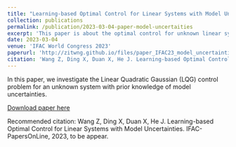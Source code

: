 ```yaml
---
title: "Learning-based Optimal Control for Linear Systems with Model Uncertainties"
collection: publications
permalink: /publication/2023-03-04-paper-model-uncertaities
excerpt: 'This paper is about the optimal control for unknown linear systems.'
date: 2023-03-04
venue: 'IFAC World Congress 2023'
paperurl: 'http://zitwng.github.io/files/paper_IFAC23_model_uncertainties.pdf'
citation: 'Wang Z, Ding X, Duan X, He J. Learning-based Optimal Control for Linear Systems with Model Uncertainties. IFAC-PapersOnLine, 2023, to be appear.'
---
```

In this paper, we investigate the Linear Quadratic Gaussian (LQG) control problem for an unknown system with prior knowledge of model uncertainties.	

[Download paper here](http://zitwng.github.io/files/paper_IFAC23_model_uncertainties.pdf)

Recommended citation: Wang Z, Ding X, Duan X, He J. Learning-based Optimal Control for Linear Systems with Model Uncertainties. IFAC-PapersOnLine, 2023, to be appear.